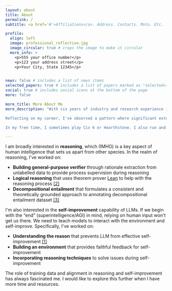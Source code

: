 ```yaml
---
layout: about
title: About
permalink: /
subtitle: <a href='#'>Affiliations</a>. Address. Contacts. Moto. Etc.

profile:
  align: left
  image: professional_reflection.jpg
  image_circular: true # crops the image to make it circular
  more_info: >
    <p>555 your office number</p>
    <p>123 your address street</p>
    <p>Your City, State 12345</p>


news: false # includes a list of news items
selected_papers: true # includes a list of papers marked as "selected={true}"
social: true # includes social icons at the bottom of the page
more: false

more_title: More About Me
more_description: "With six years of industry and research experience in speech processing and self-supervised models, my focus is shifting to LLM. To that end, I'm currently studying at JHU as a master's student, working with Professor [Daniel Khashabi](https://danielkhashabi.com/) and [Benjamin Van Drume](https://www.cs.jhu.edu/~vandurme/). I've also worked with Professor [Shay Cohen](https://homepages.inf.ed.ac.uk/scohen/) from Edinburgh and [Greg Durrett](https://www.cs.utexas.edu/~gdurrett/) from UTA.

Reflecting on my career, I've observed a pattern where significant external events have impacted my role.  While I was getting comfortable with my role at DiDi, the company encountered [serious regulatory issues](https://www.forbes.com/sites/ywang/2022/05/24/didi-to-delist-from-nyse-after-overwhelming-yes-vote-by-shareholders/?sh=4d105596cba0) with the Chinese government, resulting in its delisting from New York Stock Exchange. During my time at YuanFuDao, the [Double Reduction Policy](https://en.wikipedia.org/wiki/Double_Reduction_Policy) was introduced, which imposed strict restrictions on YuanFuDao's core business operations. As I was adapting to my position at Shopee, the company's stock price dropped 80% due to the global economic crisis and the tensions between China and the US, leading to its [extensive layoffs](https://techwireasia.com/2022/09/why-is-e-commerce-giant-shopee-on-a-layoff-spree/). 

In my free time, I sometimes play Civ 6 or Hearthstone. I also run and go bouldering every other day - well, more like every three or four days, but who's counting?"

---
```


I am broadly interested in **reasoning**, which (IMHO) is a key aspect of human intelligence that sets us apart from other species. In the realm of reasoning, I've worked on:
- **Building general-purpose verifier** through rationale extraction from unlabelled data to provide process supervision during reasoning
- **Logical reasoning** that uses theorem prover [Lean](https://lean-lang.org/) to help with the reasoning process [[2]](https://arxiv.org/abs/2403.13312)
- **Decompositional entailment** that formulates a consistent and theoretically grounded approach to annotating decompositional entailment dataset [[3]](https://arxiv.org/abs/2402.14798)

  
I'm also interested in the **self-improvement** capability of LLMs. If we begin with the “end” (superintelligence/AGI) in mind, relying on human input won't get us there. We need to teach models to interact with the environment and self-improve. Specifically, I've worked on:
- **Understanding the reason** that prevents LLM from effective self-improvement [[1]](https://arxiv.org/abs/2404.04298)
- **Building an environment** that provides faithful feedback for self-improvement
- **Incorporating reasoning techniques** to solve issues during self-improvement


The role of training data and alignment in reasoning and self-improvement has always fascinated me. I would like to explore this further when I have more time and resources.
